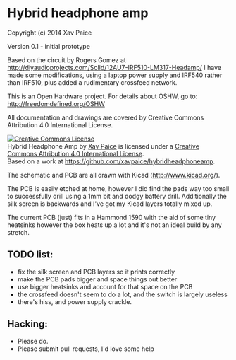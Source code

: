 Hybrid headphone amp
====================

Copyright (c) 2014 Xav Paice

Version 0.1 - initial prototype

Based on the circuit by Rogers Gomez at
http://diyaudioprojects.com/Solid/12AU7-IRF510-LM317-Headamp/
I have made some modifications, using a laptop power supply and IRF540
rather than IRF510, plus added a rudimentary crossfeed network.

This is an Open Hardware project. For details about OSHW, go to:
http://freedomdefined.org/OSHW

All documentation and drawings are covered by Creative Commons Attribution
4.0 International License.

<a rel="license" href="http://creativecommons.org/licenses/by/4.0/"><img alt="Creative Commons License" style="border-width:0" src="http://i.creativecommons.org/l/by/4.0/88x31.png" /></a><br /><span xmlns:dct="http://purl.org/dc/terms/" property="dct:title">Hybrid Headphone Amp</span> by <a xmlns:cc="http://creativecommons.org/ns#" href="https://github.com/xavpaice/hybridheadphoneamp" property="cc:attributionName" rel="cc:attributionURL">Xav Paice</a> is licensed under a <a rel="license" href="http://creativecommons.org/licenses/by/4.0/">Creative Commons Attribution 4.0 International License</a>.<br />Based on a work at <a xmlns:dct="http://purl.org/dc/terms/" href="https://github.com/xavpaice/hybridheadphoneamp" rel="dct:source">https://github.com/xavpaice/hybridheadphoneamp</a>.

The schematic and PCB are all drawn with Kicad (http://www.kicad.org/).

The PCB is easily etched at home, however I did find the pads way too small
to successfully drill using a 1mm bit and dodgy battery drill.  Additionally
the silk screen is backwards and I've got my Kicad layers totally mixed up.

The current PCB (just) fits in a Hammond 1590 with the aid of some tiny heatsinks
however the box heats up a lot and it's not an ideal build by any stretch.

TODO list:
----------
* fix the silk screen and PCB layers so it prints correctly
* make the PCB pads bigger and space things out better
* use bigger heatsinks and account for that space on the PCB
* the crossfeed doesn't seem to do a lot, and the switch is
  largely useless
* there's hiss, and power supply crackle.

Hacking:
--------
* Please do.
* Please submit pull requests, I'd love some help
